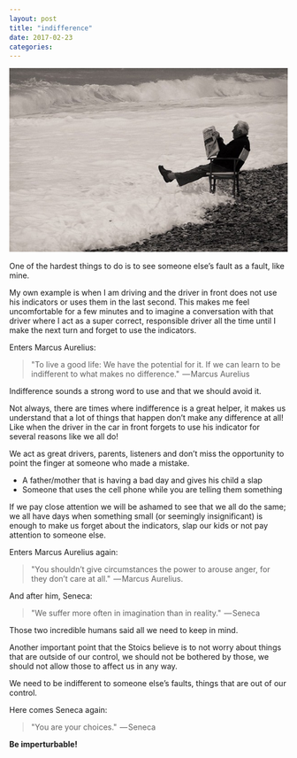 ```yaml
---
layout: post
title: "indifference"
date: 2017-02-23
categories:
---
```


![Indifference](/assets/indifference.jpeg)

One of the hardest things to do is to see someone else’s fault as a fault, like mine.

My own example is when I am driving and the driver in front does not use his indicators or uses them in the last second. This makes me feel uncomfortable for a few minutes and to imagine a conversation with that driver where I act as a super correct, responsible driver all the time until I make the next turn and forget to use the indicators.

Enters Marcus Aurelius:

> "To live a good life: We have the potential for it. If we can learn to be indifferent to what makes no difference."  — Marcus Aurelius

Indifference sounds a strong word to use and that we should avoid it.

Not always, there are times where indifference is a great helper, it makes us understand that a lot of things that happen don’t make any difference at all! Like when the driver in the car in front forgets to use his indicator for several reasons like we all do!

We act as great drivers, parents, listeners and don’t miss the opportunity to point the finger at someone who made a mistake.

* A father/mother that is having a bad day and gives his child a slap
* Someone that uses the cell phone while you are telling them something

If we pay close attention we will be ashamed to see that we all do the same; we all have days when something small (or seemingly insignificant) is enough to make us forget about the indicators, slap our kids or not pay attention to someone else.

Enters Marcus Aurelius again:

> "You shouldn’t give circumstances the power to arouse anger, for they don’t care at all."  — Marcus Aurelius.

And after him, Seneca:

> "We suffer more often in imagination than in reality."  — Seneca

Those two incredible humans said all we need to keep in mind.

Another important point that the Stoics believe is to not worry about things that are outside of our control, we should not be bothered by those, we should not allow those to affect us in any way.

We need to be indifferent to someone else’s faults, things that are out of our control.

Here comes Seneca again:

> "You are your choices."  — Seneca

**Be imperturbable!**
